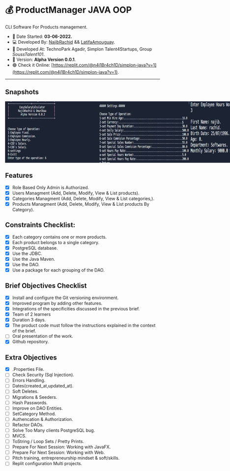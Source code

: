 # :moneybag: ProductManager JAVA OOP

CLI Software For Products management.

 - :date: Date Started: **03-06-2022.** 
 - :computer:	Developed By: [NajibRachid](https://github.com/n4j1Br4ch1D) && [LatifaAmouguay](https://github.com/LATIFADEV).
 - :office: Developed At: TechnoPark Agadir, Simplon Talent4Startups, Group *SoussTalent101*.
 - :pushpin: Version: **Alpha Version 0.0.1**.
 - :green_circle: Check it Online: [https://replit.com/@n4j1Br4ch1D/simplon-java?v=1](https://replit.com/@n4j1Br4ch1D/simplon-java?v=1).

---

## Snapshots
<div style="display:flex">
<img src="/brief2-oop-salaryCalculator/assets/1.PNG" height="200" width="300"/>
<img src="/brief2-oop-salaryCalculator/assets/2.PNG" height="200" width="300"/>
<img src="/brief2-oop-salaryCalculator/assets/3.PNG" height="200" width="300"/>
</div>


## Features

- [X] Role Based Only Admin is Authorized.
- [X] Users Managment (Add, Delete, Modify, View & List products).
- [X] Categories Managment (Add, Delete, Modify, View & List categories,).
- [X] Products Managment (Add, Delete, Modify, View & List products By Category).

## Constraints Checklist:

- [X] Each category contains one or more products.
- [X] Each product belongs to a single category.
- [X] PostgreSQL database.
- [X] Use the JDBC.
- [X] Use the Java Maven.
- [X] Use the DAO.
- [X] Use a package for each grouping of the DAO.

## Brief Objectives Checklist

- [X] Install and configure the Git versioning environment.
- [X] Improved program by adding other features.
- [X] Integrations of the specificities discussed in the previous brief.
- [X] Team of 2 learners 
- [X] Duration 3 days.
- [X] The product code must follow the instructions explained in the context of the brief.
- [ ] Oral presentation of the work.
- [X] Github repository.

## Extra Objectives 

- [X] .Properties File.
- [ ] Check Security (Sql Injection).
- [ ] Errors Handling.
- [ ] Dates(created_at,updated_at).
- [ ] Soft Deletes.
- [ ] Migrations & Seeders.
- [ ] Hash Passwords.
- [ ] Improve on DAO Entities.
- [ ] SetCategory Method.
- [ ] Authencation & Authorization.
- [ ] Refactor  DAOs.
- [ ] Solve Too Many clients PostgreSQL bug.
- [ ] MVCS.
- [ ] ToString / Loop Sets / Pretty Prints. 
- [ ] Prepare For Next Session: Working with JavaFX.
- [ ] Prepare For Next Session: Working with Web.
- [ ] Pitch training, entrepreneurship mindset & soft/skills.
- [ ] Replit configuration Multi projects.
